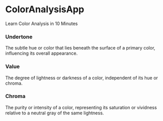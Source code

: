 # ColorAnalysisApp
Learn Color Analysis in 10 Minutes

### Undertone
The subtle hue or color that lies beneath the surface of a primary color, influencing its overall appearance.

### Value
The degree of lightness or darkness of a color, independent of its hue or chroma.

### Chroma
The purity or intensity of a color, representing its saturation or vividness relative to a neutral gray of the same lightness.